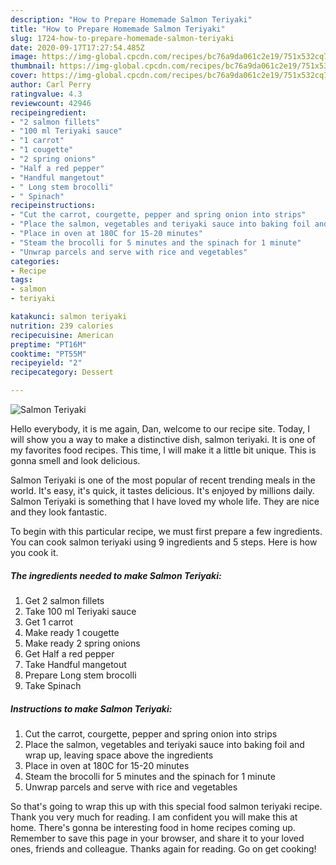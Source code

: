 ```yaml
---
description: "How to Prepare Homemade Salmon Teriyaki"
title: "How to Prepare Homemade Salmon Teriyaki"
slug: 1724-how-to-prepare-homemade-salmon-teriyaki
date: 2020-09-17T17:27:54.485Z
image: https://img-global.cpcdn.com/recipes/bc76a9da061c2e19/751x532cq70/salmon-teriyaki-recipe-main-photo.jpg
thumbnail: https://img-global.cpcdn.com/recipes/bc76a9da061c2e19/751x532cq70/salmon-teriyaki-recipe-main-photo.jpg
cover: https://img-global.cpcdn.com/recipes/bc76a9da061c2e19/751x532cq70/salmon-teriyaki-recipe-main-photo.jpg
author: Carl Perry
ratingvalue: 4.3
reviewcount: 42946
recipeingredient:
- "2 salmon fillets"
- "100 ml Teriyaki sauce"
- "1 carrot"
- "1 cougette"
- "2 spring onions"
- "Half a red pepper"
- "Handful mangetout"
- " Long stem brocolli"
- " Spinach"
recipeinstructions:
- "Cut the carrot, courgette, pepper and spring onion into strips"
- "Place the salmon, vegetables and teriyaki sauce into baking foil and wrap up, leaving space above the ingredients"
- "Place in oven at 180C for 15-20 minutes"
- "Steam the brocolli for 5 minutes and the spinach for 1 minute"
- "Unwrap parcels and serve with rice and vegetables"
categories:
- Recipe
tags:
- salmon
- teriyaki

katakunci: salmon teriyaki 
nutrition: 239 calories
recipecuisine: American
preptime: "PT16M"
cooktime: "PT55M"
recipeyield: "2"
recipecategory: Dessert

---
```



![Salmon Teriyaki](https://img-global.cpcdn.com/recipes/bc76a9da061c2e19/751x532cq70/salmon-teriyaki-recipe-main-photo.jpg)

Hello everybody, it is me again, Dan, welcome to our recipe site. Today, I will show you a way to make a distinctive dish, salmon teriyaki. It is one of my favorites food recipes. This time, I will make it a little bit unique. This is gonna smell and look delicious.

Salmon Teriyaki is one of the most popular of recent trending meals in the world. It's easy, it's quick, it tastes delicious. It's enjoyed by millions daily. Salmon Teriyaki is something that I have loved my whole life. They are nice and they look fantastic.




To begin with this particular recipe, we must first prepare a few ingredients. You can cook salmon teriyaki using 9 ingredients and 5 steps. Here is how you cook it.

<!--inarticleads1-->

##### The ingredients needed to make Salmon Teriyaki:

1. Get 2 salmon fillets
1. Take 100 ml Teriyaki sauce
1. Get 1 carrot
1. Make ready 1 cougette
1. Make ready 2 spring onions
1. Get Half a red pepper
1. Take Handful mangetout
1. Prepare  Long stem brocolli
1. Take  Spinach




<!--inarticleads2-->

##### Instructions to make Salmon Teriyaki:

1. Cut the carrot, courgette, pepper and spring onion into strips
1. Place the salmon, vegetables and teriyaki sauce into baking foil and wrap up, leaving space above the ingredients
1. Place in oven at 180C for 15-20 minutes
1. Steam the brocolli for 5 minutes and the spinach for 1 minute
1. Unwrap parcels and serve with rice and vegetables




So that's going to wrap this up with this special food salmon teriyaki recipe. Thank you very much for reading. I am confident you will make this at home. There's gonna be interesting food in home recipes coming up. Remember to save this page in your browser, and share it to your loved ones, friends and colleague. Thanks again for reading. Go on get cooking!
